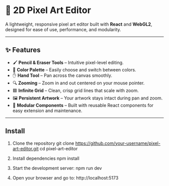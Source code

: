 # 🎨 2D Pixel Art Editor

A lightweight, responsive pixel art editor built with **React** and **WebGL2**, designed for ease of use, performance, and modularity.

---

## ✨ Features

- 🖌️ **Pencil & Eraser Tools** – Intuitive pixel-level editing.
- 🎨 **Color Palette** – Easily choose and switch between colors.
- ✋ **Hand Tool** – Pan across the canvas smoothly.
- 🔍 **Zooming** – Zoom in and out centered on your mouse pointer.
- 🟦 **Infinite Grid** – Clean, crisp grid lines that scale with zoom.
- 🖼️ **Persistent Artwork** – Your artwork stays intact during pan and zoom.
- 🧩 **Modular Components** – Built with reusable React components for easy extension and maintenance.

---

## Install
1. Clone the repository
git clone https://github.com/your-username/pixel-art-editor.git
cd pixel-art-editor

2. Install dependencies
npm install

3. Start the development server:
npm run dev

4. Open your browser and go to:
http://localhost:5173
